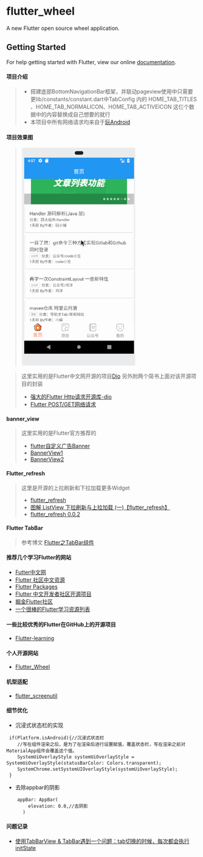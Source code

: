 # flutter_wheel

A new Flutter open source  wheel application.

## Getting Started

For help getting started with Flutter, view our online
[documentation](https://flutter.io/).

#### 项目介绍
>- 搭建底部BottomNavigationBar框架，并联动pageview使用中只需要更lib/constants/constant.dart中TabConfig 内的 HOME_TAB_TITLES 、HOME_TAB_NORMALICON、HOME_TAB_ACTIVEICON 这仨个数据中的内容替换成自己想要的就行
>- 本项目中所有网络请求均来自于[玩Android](https://www.wanandroid.com/blog/show/2)
#### 项目效果图
> ![flutter_wheel项目](./screenshot/flutter_wheel项目.gif)

>这里实用的是Flutter中文网开源的项目[Dio](https://github.com/flutterchina/dio)
>另外附两个简书上面对该开源项目的封装 
>- [强大的Flutter Http请求开源库-dio](https://www.jianshu.com/p/bd4c2dc5e97f)
>- [Flutter POST/GET网络请求](https://www.jianshu.com/p/c7e1849676e2)

#### banner_view
> 这里实用的是Flutter官方推荐的
>- [flutter自定义广告Banner](https://blog.csdn.net/a8380381/article/details/84838301)
>- [BannerView1](https://github.com/yangxiaoweihn/BannerView)
>- [BannerView2](https://github.com/zhangruiyu/)
  
#### Flutter_refresh
> 这里是开源的上拉刷新和下拉加载更多Widget
> - [flutter_refresh](https://github.com/best-flutter/flutter_refresh) 
> - [图解 ListView 下拉刷新与上拉加载 (一)【flutter_refresh】](https://www.jianshu.com/p/023b5428aece) 
> - [flutter_refresh 0.0.2](https://pub.flutter-io.cn/packages/flutter_refresh) 

#### Flutter TabBar
>参考博文
>[Flutter之TabBar组件](https://www.jianshu.com/p/fddac387cbe5)  
#### 推荐几个学习Flutter的网站
- [Futter中文网](https://flutterchina.club/)
- [Flutter 社区中文资源](https://flutter-io.cn/)
- [Flutter Packages](https://pub.dartlang.org/flutter/)
- [Flutter 中文开发者社区开源项目](https://github.com/flutterchina)
- [掘金Flutter社区](https://juejin.im/tag/Flutter?utm_source=flutterchina&utm_medium=word&utm_content=btn&utm_campaign=q3_website)
- [一个很棒的Flutter学习资源列表](http://www.devio.org/2018/09/09/awesome-flutter/)
#### 一些比较优秀的Flutter在GitHub上的开源项目
- [Flutter-learning](https://github.com/AweiLoveAndroid/Flutter-learning)

#### 个人开源网站
- [Flutter_Wheel](https://github.com/cbtian/flutter_wheel)

#### 机型适配
- [flutter_screenutil](https://github.com/OpenFlutter/flutter_ScreenUtil)

#### 细节优化 
- 沉浸式状态栏的实现
````
 if(Platform.isAndroid){//沉浸式状态栏
    //写在组件渲染之后，是为了在渲染后进行设置赋值，覆盖状态栏，写在渲染之前对MaterialApp组件会覆盖这个值。
    SystemUiOverlayStyle systemUiOverlayStyle = SystemUiOverlayStyle(statusBarColor: Colors.transparent);
    SystemChrome.setSystemUIOverlayStyle(systemUiOverlayStyle);
 }
````
- 去除appbar的阴影
```
    appBar: AppBar(
        elevation: 0.0,//去阴影
      )
```

#### 问题记录
- [使用TabBarView & TabBar遇到一个问题：tab切换的时候，每次都会执行initState](https://www.colabug.com/3162835.html)


